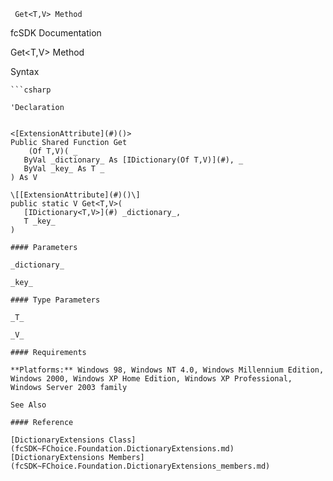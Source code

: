 ﻿     Get<T,V> Method                                                   

fcSDK Documentation

Get<T,V> Method

Syntax

```vbnet
```csharp

'Declaration
 

<[ExtensionAttribute](#)()>
Public Shared Function Get
    (Of T,V)( _
   ByVal _dictionary_ As [IDictionary(Of T,V)](#), _
   ByVal _key_ As T _
) As V

\[[ExtensionAttribute](#)()\]
public static V Get<T,V>( 
   [IDictionary<T,V>](#) _dictionary_,
   T _key_
)

#### Parameters

_dictionary_

_key_

#### Type Parameters

_T_

_V_

#### Requirements

**Platforms:** Windows 98, Windows NT 4.0, Windows Millennium Edition, Windows 2000, Windows XP Home Edition, Windows XP Professional, Windows Server 2003 family

See Also

#### Reference

[DictionaryExtensions Class](fcSDK~FChoice.Foundation.DictionaryExtensions.md)  
[DictionaryExtensions Members](fcSDK~FChoice.Foundation.DictionaryExtensions_members.md)